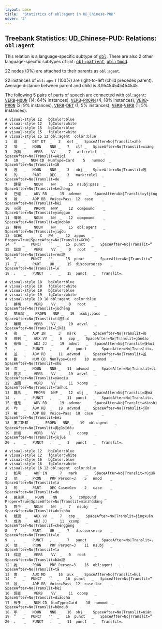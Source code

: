```yaml
---
layout: base
title:  'Statistics of obl:agent in UD_Chinese-PUD'
udver: '2'
---
```


## Treebank Statistics: UD_Chinese-PUD: Relations: `obl:agent`

This relation is a language-specific subtype of <tt><a href="zh_pud-dep-obl.html">obl</a></tt>.
There are also 2 other language-specific subtypes of `obl`: <tt><a href="zh_pud-dep-obl-patient.html">obl:patient</a></tt>, <tt><a href="zh_pud-dep-obl-tmod.html">obl:tmod</a></tt>.

22 nodes (0%) are attached to their parents as `obl:agent`.

22 instances of `obl:agent` (100%) are right-to-left (child precedes parent).
Average distance between parent and child is 3.95454545454545.

The following 5 pairs of parts of speech are connected with `obl:agent`: <tt><a href="zh_pud-pos-VERB.html">VERB</a></tt>-<tt><a href="zh_pud-pos-NOUN.html">NOUN</a></tt> (14; 64% instances), <tt><a href="zh_pud-pos-VERB.html">VERB</a></tt>-<tt><a href="zh_pud-pos-PROPN.html">PROPN</a></tt> (4; 18% instances), <tt><a href="zh_pud-pos-VERB.html">VERB</a></tt>-<tt><a href="zh_pud-pos-PRON.html">PRON</a></tt> (2; 9% instances), <tt><a href="zh_pud-pos-VERB.html">VERB</a></tt>-<tt><a href="zh_pud-pos-DET.html">DET</a></tt> (1; 5% instances), <tt><a href="zh_pud-pos-VERB.html">VERB</a></tt>-<tt><a href="zh_pud-pos-VERB.html">VERB</a></tt> (1; 5% instances).


~~~ conllu
# visual-style 12	bgColor:blue
# visual-style 12	fgColor:white
# visual-style 15	bgColor:blue
# visual-style 15	fgColor:white
# visual-style 15 12 obl:agent	color:blue
1	這	_	DET	DT	_	2	det	_	SpaceAfter=No|Translit=zhè
2	項	_	NOUN	NNB	_	7	clf	_	SpaceAfter=No|Translit=xiàng
3	為期	_	VERB	VV	_	7	acl:relcl	_	SpaceAfter=No|Translit=wèiqī
4	10	_	NUM	CD	NumType=Card	5	nummod	_	SpaceAfter=No|Translit=10
5	週	_	NOUN	NNB	_	3	obj	_	SpaceAfter=No|Translit=週
6	的	_	PART	DEC	_	3	mark:relcl	_	SpaceAfter=No|Translit=de
7	課程	_	NOUN	NN	_	15	nsubj:pass	_	SpaceAfter=No|Translit=kèchéng
8	已經	_	ADV	RB	_	15	advmod	_	SpaceAfter=No|Translit=yǐjīng
9	被	_	ADP	BB	Voice=Pass	12	case	_	SpaceAfter=No|Translit=bèi
10	英國	_	PROPN	NNP	_	12	compound	_	SpaceAfter=No|Translit=yīngguó
11	情報	_	NOUN	NN	_	12	compound	_	SpaceAfter=No|Translit=qíngbào
12	機構	_	NOUN	NN	_	15	obl:agent	_	SpaceAfter=No|Translit=jīgòu
13	GCHQ	_	X	FW	_	12	appos	_	Proper=True|SpaceAfter=No|Translit=GCHQ
14	“	_	PUNCT	``	_	15	punct	_	SpaceAfter=No|Translit=“
15	認證	_	VERB	VV	_	0	root	_	SpaceAfter=No|Translit=rèn證
16	”	_	PUNCT	''	_	15	punct	_	SpaceAfter=No|Translit=”
17	了	_	PART	UH	_	15	discourse:sp	_	SpaceAfter=No|Translit=le
18	。	_	PUNCT	.	_	15	punct	_	Translit=。

~~~


~~~ conllu
# visual-style 18	bgColor:blue
# visual-style 18	fgColor:white
# visual-style 19	bgColor:blue
# visual-style 19	fgColor:white
# visual-style 19 18 obl:agent	color:blue
1	據稱	_	VERB	VV	_	0	root	_	SpaceAfter=No|Translit=jùchēng
2	提庇留	_	PROPN	NNP	_	19	nsubj:pass	_	SpaceAfter=No|Translit=tí庇liú
3	離開	_	VERB	VV	_	19	advcl	_	SpaceAfter=No|Translit=líkāi
4	後	_	ADP	IN	_	3	mark	_	SpaceAfter=No|Translit=後
5	感到	_	AUX	VV	_	6	cop	_	SpaceAfter=No|Translit=gǎndào
6	後悔	_	ADJ	JJ	_	19	advcl	_	SpaceAfter=No|Translit=後huǐ
7	，	_	PUNCT	,	_	6	punct	_	SpaceAfter=No|Translit=，
8	並	_	ADV	RB	_	11	advmod	_	SpaceAfter=No|Translit=並
9	數	_	NUM	CD	NumType=Card	10	nummod	_	SpaceAfter=No|Translit=shù
10	次	_	NOUN	NNB	_	11	advmod	_	SpaceAfter=No|Translit=cì
11	要求	_	VERB	VV	_	19	advcl	_	SpaceAfter=No|Translit=yàoqiú
12	返回	_	VERB	VV	_	11	xcomp	_	SpaceAfter=No|Translit=fǎnhuí
13	羅馬	_	PROPN	NNP	_	12	obj	_	SpaceAfter=No|Translit=羅mǎ
14	，	_	PUNCT	,	_	11	punct	_	SpaceAfter=No|Translit=，
15	但是	_	ADV	RB	_	19	advmod	_	SpaceAfter=No|Translit=dànshì
16	均	_	ADV	RB	_	19	advmod	_	SpaceAfter=No|Translit=jūn
17	被	_	ADP	BB	Voice=Pass	18	case	_	SpaceAfter=No|Translit=bèi
18	奧古斯都	_	PROPN	NNP	_	19	obl:agent	_	SpaceAfter=No|Translit=奧gǔsīdōu
19	拒絕	_	VERB	VV	_	1	ccomp	_	SpaceAfter=No|Translit=jùjué
20	。	_	PUNCT	.	_	1	punct	_	Translit=。

~~~


~~~ conllu
# visual-style 12	bgColor:blue
# visual-style 12	fgColor:white
# visual-style 16	bgColor:blue
# visual-style 16	fgColor:white
# visual-style 16 12 obl:agent	color:blue
1	如果	_	ADP	IN	_	7	mark	_	SpaceAfter=No|Translit=rúguǒ
2	他	_	PRON	PRP	Person=3	5	nmod	_	SpaceAfter=No|Translit=tā
3	的	_	PART	DEC	Case=Gen	2	case	_	SpaceAfter=No|Translit=de
4	民主黨	_	NOUN	NN	_	5	compound	_	Proper=True|SpaceAfter=No|Translit=mínzhǔdǎng
5	對手	_	NOUN	NN	_	7	nsubj	_	SpaceAfter=No|Translit=duìshǒu
6	競選	_	AUX	VV	_	7	cop	_	SpaceAfter=No|Translit=jìngxuǎn
7	成功	_	ADJ	JJ	_	11	xcomp	_	SpaceAfter=No|Translit=chénggōng
8	了	_	PART	UH	_	7	discourse:sp	_	SpaceAfter=No|Translit=le
9	，	_	PUNCT	,	_	7	punct	_	SpaceAfter=No|Translit=，
10	他	_	PRON	PRP	Person=3	11	nsubj	_	SpaceAfter=No|Translit=tā
11	保證	_	VERB	VV	_	0	root	_	SpaceAfter=No|Translit=bǎo證
12	她	_	PRON	PRP	Person=3	16	obl:agent	_	SpaceAfter=No|Translit=tā
13	會	_	AUX	MD	_	16	aux	_	SpaceAfter=No|Translit=huì
14	“	_	PUNCT	``	_	16	punct	_	SpaceAfter=No|Translit=“
15	被	_	ADP	BB	Voice=Pass	12	case:loc	_	SpaceAfter=No|Translit=bèi
16	調查	_	VERB	VV	_	11	ccomp	_	SpaceAfter=No|Translit=diàochá
17	很多	_	NUM	CD	NumType=Card	18	nummod	_	SpaceAfter=No|Translit=hěnduō
18	年	_	NOUN	NNB	_	16	obj	_	SpaceAfter=No|Translit=nián
19	”	_	PUNCT	''	_	16	punct	_	SpaceAfter=No|Translit=”
20	。	_	PUNCT	.	_	11	punct	_	Translit=。

~~~


